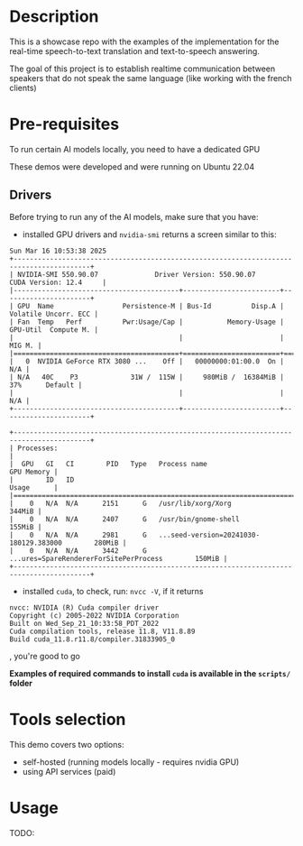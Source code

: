# Description
This is a showcase repo with the examples of the implementation for the real-time speech-to-text translation and text-to-speech answering.

The goal of this project is to establish realtime communication between speakers that do not speak the same language (like working with the french clients)

# Pre-requisites
To run certain AI models locally, you need to have a dedicated GPU

These demos were developed and were running on Ubuntu 22.04

## Drivers
Before trying to run any of the AI models, make sure that you have: 
- installed GPU drivers and `nvidia-smi` returns a screen similar to this:
```
Sun Mar 16 10:53:38 2025       
+-----------------------------------------------------------------------------------------+
| NVIDIA-SMI 550.90.07              Driver Version: 550.90.07      CUDA Version: 12.4     |
|-----------------------------------------+------------------------+----------------------+
| GPU  Name                 Persistence-M | Bus-Id          Disp.A | Volatile Uncorr. ECC |
| Fan  Temp   Perf          Pwr:Usage/Cap |           Memory-Usage | GPU-Util  Compute M. |
|                                         |                        |               MIG M. |
|=========================================+========================+======================|
|   0  NVIDIA GeForce RTX 3080 ...    Off |   00000000:01:00.0  On |                  N/A |
| N/A   40C    P3             31W /  115W |     980MiB /  16384MiB |     37%      Default |
|                                         |                        |                  N/A |
+-----------------------------------------+------------------------+----------------------+
                                                                                         
+-----------------------------------------------------------------------------------------+
| Processes:                                                                              |
|  GPU   GI   CI        PID   Type   Process name                              GPU Memory |
|        ID   ID                                                               Usage      |
|=========================================================================================|
|    0   N/A  N/A      2151      G   /usr/lib/xorg/Xorg                            344MiB |
|    0   N/A  N/A      2407      G   /usr/bin/gnome-shell                          155MiB |
|    0   N/A  N/A      2981      G   ...seed-version=20241030-180129.383000        280MiB |
|    0   N/A  N/A      3442      G   ...ures=SpareRendererForSitePerProcess        150MiB |
+-----------------------------------------------------------------------------------------+
```
- installed `cuda`, to check, run: `nvcc -V`, if it returns 
```
nvcc: NVIDIA (R) Cuda compiler driver
Copyright (c) 2005-2022 NVIDIA Corporation
Built on Wed_Sep_21_10:33:58_PDT_2022
Cuda compilation tools, release 11.8, V11.8.89
Build cuda_11.8.r11.8/compiler.31833905_0
```
, you're good to go

**Examples of required commands to install `cuda` is available in the `scripts/` folder**

# Tools selection
This demo covers two options:
- self-hosted (running models locally - requires nvidia GPU)
- using API services (paid)

# Usage
TODO:

